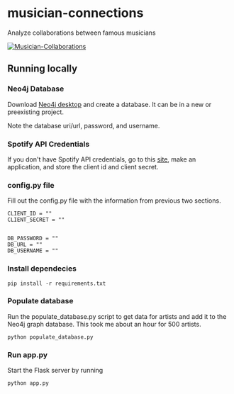 # musician-connections
Analyze collaborations between famous musicians

[![Musician-Collaborations](https://img.youtube.com/vi/KpuqFtTYpeQ/0.jpg)](https://www.youtube.com/watch?v=KpuqFtTYpeQ)


## Running locally



### Neo4j Database 
Download [Neo4j desktop](https://neo4j.com/download/) and create a database. It can be in a new or preexisting project.

Note the database uri/url, password, and username. 


### Spotify API Credentials
If you don't have Spotify API credentials, go to this [site](https://developer.spotify.com/dashboard/applications), make an application, and store the client id and client secret.


### config.py file
Fill out the config.py file with the information from previous two sections.
```
CLIENT_ID = ""
CLIENT_SECRET = ""


DB_PASSWORD = ""
DB_URL = ""
DB_USERNAME = ""
```


### Install dependecies
```
pip install -r requirements.txt
```

### Populate database
Run the populate_database.py script to get data for artists and add it to the Neo4j graph database. This took me about an hour for 500 artists.

```
python populate_database.py
```

### Run app.py
Start the Flask server by running
```
python app.py
```


